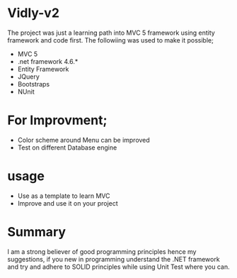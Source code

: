 # Vidly-v2
The project was just a learning path into MVC 5 framework using entity framework and code first.  The followiing was used to make it possible;
 - MVC 5
 - .net framework 4.6.*
 - Entity Framework
 - JQuery
 - Bootstraps
 - NUnit 
 
# For Improvment;
 - Color scheme around Menu can be improved
 - Test on different Database engine
 
# usage
 - Use as a template to learn MVC 
 - Improve and use it on your project

# Summary
I am a strong believer of good programming principles hence my suggestions, if you new in programming understand the .NET framework 
and try and adhere to SOLID principles while using Unit Test where you can.



